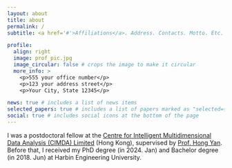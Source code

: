 ```yaml
---
layout: about
title: about
permalink: /
subtitle: <a href='#'>Affiliations</a>. Address. Contacts. Motto. Etc.

profile:
  align: right
  image: prof_pic.jpg
  image_circular: false # crops the image to make it circular
  more_info: >
    <p>555 your office number</p>
    <p>123 your address street</p>
    <p>Your City, State 12345</p>

news: true # includes a list of news items
selected_papers: true # includes a list of papers marked as "selected={true}"
social: true # includes social icons at the bottom of the page
---
```



I was a postdoctoral fellow at the [Centre for Intelligent Multidimensional Data Analysis (CIMDA) Limited](https://www.innocimda.com/index.html) (Hong Kong), supervised by [Prof. Hong Yan](https://www.ee.cityu.edu.hk/~hpyan/). 
Before that, I received my PhD degree (in 2024. Jan) and Bachelor degree (in 2018. Jun) at Harbin Engineering University.


